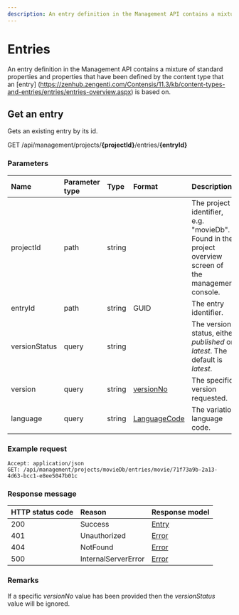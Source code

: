 ```yaml
---
description: An entry definition in the Management API contains a mixture of standard properties and properties that have been defined by the content type that an entry is based on.
---
```

# Entries

An entry definition in the Management API contains a mixture of standard properties and properties that have been defined by the content type that an [entry] (https://zenhub.zengenti.com/Contensis/11.3/kb/content-types-and-entries/entries/entries-overview.aspx) is based on.

## Get an entry

Gets an existing entry by its id.

<span class="label label--get">GET</span> /api/management/projects/**{projectId}**/entries/**{entryId}**

### Parameters

| Name | Parameter type | Type | Format | Description |
|:-|:-|:-|:-|:-|
| projectId | path | string |  | The project identifier, e.g. "movieDb". Found in the project overview screen of the management console. |
| entryId | path | string | GUID | The entry identifier. |
| versionStatus | query | string |  | The version status, either *published* or *latest*. The default is *latest*. |
| version | query | string | [versionNo](/model/version.md#versionNo)  | The specific version requested. |
| language | query | string | [LanguageCode](/key-concepts/localization.md) | The variation language code. |

### Example request

```http
Accept: application/json
GET: /api/management/projects/movieDb/entries/movie/71f73a9b-2a13-4d63-bcc1-e8ee5047b01c
```

### Response message

| HTTP status code | Reason | Response model |
|:-|:-|:-|
| 200 | Success | [Entry](/model/entry.md) |
| 401 | Unauthorized | [Error](/key-concepts/errors.md) |
| 404 | NotFound | [Error](/key-concepts/errors.md) |
| 500 | InternalServerError | [Error](/key-concepts/errors.md) |

### Remarks

If a specific *versionNo* value has been provided then the *versionStatus* value will be ignored.
